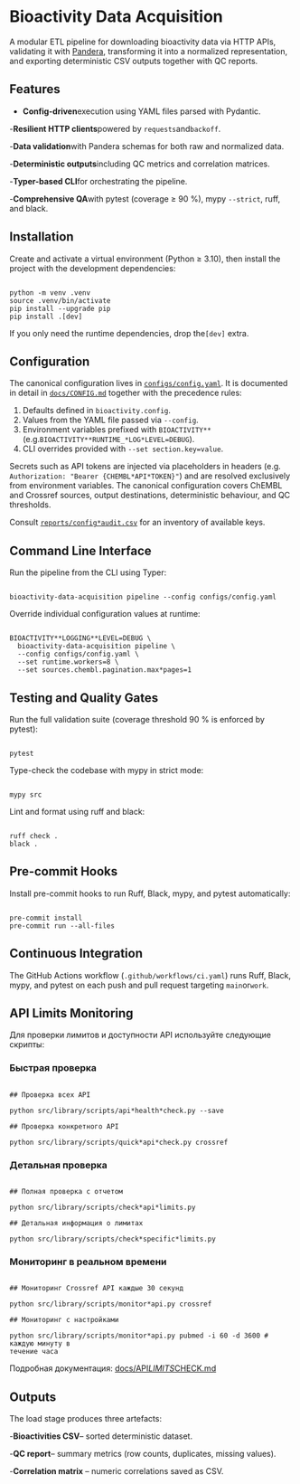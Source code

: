 # Bioactivity Data Acquisition

A modular ETL pipeline for downloading bioactivity data via HTTP APIs,
validating it with
[Pandera]([https://pandera.readthedocs.io/](https://pandera.readthedocs.io/)), transforming it into
a normalized
representation, and
exporting deterministic CSV outputs together with QC reports.

## Features

- **Config-driven**execution using YAML files parsed with Pydantic.

-**Resilient HTTP clients**powered by `requests`and`backoff`.

-**Data validation**with Pandera schemas for both raw and normalized data.

-**Deterministic outputs**including QC metrics and correlation matrices.

-**Typer-based CLI**for orchestrating the pipeline.

-**Comprehensive QA**with pytest (coverage ≥ 90 %), mypy `--strict`, ruff, and black.

## Installation

Create and activate a virtual environment (Python ≥ 3.10), then install the
project with the
development dependencies:

```

python -m venv .venv
source .venv/bin/activate
pip install --upgrade pip
pip install .[dev]

```

If you only need the runtime dependencies, drop the`[dev]` extra.

## Configuration

The canonical configuration lives in
[`configs/config.yaml`](configs/config.yaml). It is documented in
detail in [`docs/CONFIG.md`](docs/CONFIG.md) together with the precedence rules:

1. Defaults defined in `bioactivity.config`.
2. Values from the YAML file passed via `--config`.
3. Environment variables prefixed with `BIOACTIVITY**`(e.g.`BIOACTIVITY**RUNTIME_*LOG*LEVEL=DEBUG`).
4. CLI overrides provided with `--set section.key=value`.

Secrets such as API tokens are injected via placeholders in headers (e.g.
`Authorization: "Bearer {CHEMBL*API*TOKEN}"`) and are resolved exclusively from
environment
variables. The canonical configuration covers ChEMBL and Crossref sources,
output destinations,
deterministic behaviour, and QC thresholds.

Consult [`reports/config*audit.csv`](reports/config*audit.csv) for an inventory
of available keys.

## Command Line Interface

Run the pipeline from the CLI using Typer:

```

bioactivity-data-acquisition pipeline --config configs/config.yaml

```

Override individual configuration values at runtime:

```

BIOACTIVITY**LOGGING**LEVEL=DEBUG \
  bioactivity-data-acquisition pipeline \
  --config configs/config.yaml \
  --set runtime.workers=8 \
  --set sources.chembl.pagination.max*pages=1

```

## Testing and Quality Gates

Run the full validation suite (coverage threshold 90 % is enforced by pytest):

```

pytest

```

Type-check the codebase with mypy in strict mode:

```

mypy src

```

Lint and format using ruff and black:

```

ruff check .
black .

```

## Pre-commit Hooks

Install pre-commit hooks to run Ruff, Black, mypy, and pytest automatically:

```

pre-commit install
pre-commit run --all-files

```

## Continuous Integration

The GitHub Actions workflow (`.github/workflows/ci.yaml`) runs Ruff, Black,
mypy, and pytest
on each push and pull request targeting `main`or`work`.

## API Limits Monitoring

Для проверки лимитов и доступности API используйте следующие скрипты:

### Быстрая проверка

```

## Проверка всех API

python src/library/scripts/api*health*check.py --save

## Проверка конкретного API

python src/library/scripts/quick*api*check.py crossref

```

### Детальная проверка

```

## Полная проверка с отчетом

python src/library/scripts/check*api*limits.py

## Детальная информация о лимитах

python src/library/scripts/check*specific*limits.py

```

### Мониторинг в реальном времени

```

## Мониторинг Crossref API каждые 30 секунд

python src/library/scripts/monitor*api.py crossref

## Мониторинг с настройками

python src/library/scripts/monitor*api.py pubmed -i 60 -d 3600 # каждую минуту в
течение часа

```

Подробная документация: [docs/API*LIMITS*CHECK.md](docs/API*LIMITS_CHECK.md)

## Outputs

The load stage produces three artefacts:

-**Bioactivities CSV**– sorted deterministic dataset.

-**QC report**– summary metrics (row counts, duplicates, missing values).

-**Correlation matrix** – numeric correlations saved as CSV.
